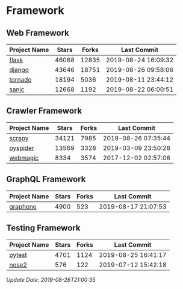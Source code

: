 # Framework

## Web Framework

| Project Name | Stars | Forks | Last Commit |
| ------------ | ----- | ----- | ----------- |
| [flask](https://github.com/pallets/flask) | 46068 | 12835 | 2019-08-24 16:09:32 |
| [django](https://github.com/django/django) | 43646 | 18751 | 2019-08-26 09:58:06 |
| [tornado](https://github.com/tornadoweb/tornado) | 18194 | 5036 | 2019-08-11 23:44:12 |
| [sanic](https://github.com/huge-success/sanic) | 12668 | 1192 | 2019-08-22 06:00:51 |

## Crawler Framework

| Project Name | Stars | Forks | Last Commit |
| ------------ | ----- | ----- | ----------- |
| [scrapy](https://github.com/scrapy/scrapy) | 34121 | 7985 | 2019-08-26 07:35:44 |
| [pyspider](https://github.com/binux/pyspider) | 13569 | 3328 | 2019-03-09 23:50:28 |
| [webmagic](https://github.com/code4craft/webmagic) | 8334 | 3574 | 2017-12-02 02:57:06 |

## GraphQL Framework

| Project Name | Stars | Forks | Last Commit |
| ------------ | ----- | ----- | ----------- |
| [graphene](https://github.com/graphql-python/graphene) | 4900 | 523 | 2019-08-17 21:07:53 |

## Testing Framework

| Project Name | Stars | Forks | Last Commit |
| ------------ | ----- | ----- | ----------- |
| [pytest](https://github.com/pytest-dev/pytest) | 4701 | 1124 | 2019-08-25 16:41:17 |
| [nose2](https://github.com/nose-devs/nose2) | 576 | 122 | 2019-07-12 15:42:18 |

*Update Date: 2019-08-26T21:00:35*